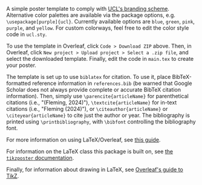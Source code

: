 A simple poster template to comply with [UCL's branding scheme](https://www.ucl.ac.uk/brand/brand-essentials). Alternative color palettes are available via the package options, e.g. `\usepackage[purple]{ucl}`. Currently available options are `blue`, `green`, `pink`, `purple`, and `yellow`. For custom colorways, feel free to edit the color style code in `ucl.sty`.

To use the template in Overleaf, click `Code > Download ZIP` above. Then, in Overleaf, click `New project > Upload project > Select a .zip file`, and select the downloaded template. Finally, edit the code in `main.tex` to create your poster.

The template is set up to use `biblatex` for citation. To use it, place BibTeX-formatted reference information in `references.bib` (be warned that Google Scholar does not always provide complete or accurate BibTeX citation information). Then, simply use `\parencite{articleName}` for parenthetical citations (i.e., "(Fleming, 2024)"), `\textcite{articleName}` for in-text citations (i.e., "Fleming (2024)"), or `\citeauthor{articleName}` or `\citeyear{articleName}` to cite just the author or year. The bibliography is printed using `\printbibliography`, with `\bibfont` controlling the bibliography font.

For more information on using LaTeX/Overleaf, see [this guide](https://www.overleaf.com/learn).

For information on the LaTeX class this package is built on, see [the `tikzposter` documentation](https://ctan.org/pkg/tikzposter).

Finally, for information about drawing in LaTeX, see [Overleaf's guide to TikZ](https://www.overleaf.com/learn/latex/TikZ_package).
